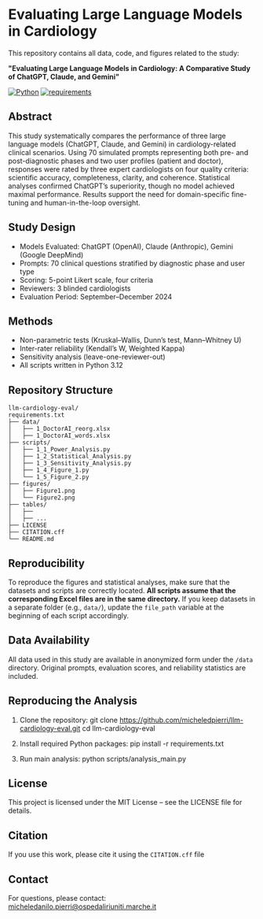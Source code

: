 # Evaluating Large Language Models in Cardiology

This repository contains all data, code, and figures related to the study:

**"Evaluating Large Language Models in Cardiology: A Comparative Study of ChatGPT, Claude, and Gemini"**

[![Python](https://img.shields.io/badge/python-3.12.4-blue.svg)](https://www.python.org/downloads/release/python-3124/)
[![requirements](https://img.shields.io/badge/install-pip--requirements.txt-brightgreen)](./requirements.txt)


## Abstract

This study systematically compares the performance of three large language models (ChatGPT, Claude, and Gemini) in cardiology-related clinical scenarios. Using 70 simulated prompts representing both pre- and post-diagnostic phases and two user profiles (patient and doctor), responses were rated by three expert cardiologists on four quality criteria: scientific accuracy, completeness, clarity, and coherence. Statistical analyses confirmed ChatGPT’s superiority, though no model achieved maximal performance. Results support the need for domain-specific fine-tuning and human-in-the-loop oversight.

## Study Design

- Models Evaluated: ChatGPT (OpenAI), Claude (Anthropic), Gemini (Google DeepMind)
- Prompts: 70 clinical questions stratified by diagnostic phase and user type
- Scoring: 5-point Likert scale, four criteria
- Reviewers: 3 blinded cardiologists
- Evaluation Period: September–December 2024

## Methods

- Non-parametric tests (Kruskal–Wallis, Dunn’s test, Mann–Whitney U)
- Inter-rater reliability (Kendall’s W, Weighted Kappa)
- Sensitivity analysis (leave-one-reviewer-out)
- All scripts written in Python 3.12

## Repository Structure

```text
llm-cardiology-eval/
requirements.txt
├── data/
│   ├── 1_DoctorAI_reorg.xlsx
│   ├── 1_DoctorAI_words.xlsx
├── scripts/
│   ├── 1_1_Power_Analysis.py
│   ├── 1_2_Statistical_Analysis.py
│   ├── 1_3_Sensitivity_Analysis.py
│   ├── 1_4_Figure_1.py
│   └── 1_5_Figure_2.py
├── figures/
│   ├── Figure1.png
│   └── Figure2.png
├── tables/
│   ├── 
│   ├── ...
├── LICENSE
├── CITATION.cff
└── README.md
```
## Reproducibility
To reproduce the figures and statistical analyses, make sure that the datasets and scripts are correctly located.
**All scripts assume that the corresponding Excel files are in the same directory.** If you keep datasets in a separate folder (e.g., `data/`), update the `file_path` variable at the beginning of each script accordingly.

## Data Availability

All data used in this study are available in anonymized form under the `/data` directory. Original prompts, evaluation scores, and reliability statistics are included.

## Reproducing the Analysis

1. Clone the repository:
   git clone https://github.com/micheledpierri/llm-cardiology-eval.git
   cd llm-cardiology-eval

2. Install required Python packages:
   pip install -r requirements.txt

3. Run main analysis:
   python scripts/analysis_main.py

## License

This project is licensed under the MIT License – see the LICENSE file for details.

## Citation

If you use this work, please cite it using the `CITATION.cff` file

## Contact

For questions, please contact: micheledanilo.pierri@ospedaliriuniti.marche.it
